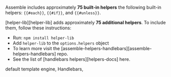 
Assemble includes approximately **75 built-in helpers** the following built-in helpers: `{{#each}}`, `{{#if}}`, and `{{#unless}}`.

[helper-lib][helper-lib] adds approximately **75 additional helpers**. To include them, follow these instructions:
  * Run: `npm install helper-lib`
  * Add `helper-lib` to the `options.helpers` object
  * To learn more visit the [assemble-helpers-handlebars][assemble-helpers-handlebars] repo.
  * See the list of [handlebars helpers][helpers-docs] here.

default template engine, Handlebars,